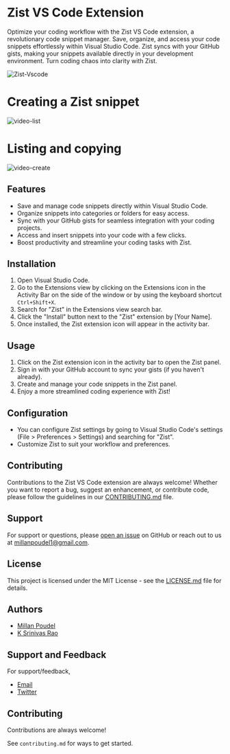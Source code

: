 # Zist VS Code Extension

Optimize your coding workflow with the Zist VS Code extension, a revolutionary code snippet manager. Save, organize, and access your code snippets effortlessly within Visual Studio Code. Zist syncs with your GitHub gists, making your snippets available directly in your development environment. Turn coding chaos into clarity with Zist.

![Zist-Vscode](https://github.com/vortexnet/zist-vscode/assets/23433891/f8496c0f-51d7-4149-869a-c661ca112ede)

# Creating a Zist snippet
![video-list](https://github.com/vortexnet/zist-vscode/assets/23433891/5dd53c69-1c49-4e46-b2e4-48f50a72a3ea)

# Listing and copying
![video-create](https://github.com/vortexnet/zist-vscode/assets/23433891/9f8acb8d-6c92-47e7-95f7-19e02a4aea83)


## Features


- Save and manage code snippets directly within Visual Studio Code.
- Organize snippets into categories or folders for easy access.
- Sync with your GitHub gists for seamless integration with your coding projects.
- Access and insert snippets into your code with a few clicks.
- Boost productivity and streamline your coding tasks with Zist.

## Installation

1. Open Visual Studio Code.
2. Go to the Extensions view by clicking on the Extensions icon in the Activity Bar on the side of the window or by using the keyboard shortcut `Ctrl+Shift+X`.
3. Search for "Zist" in the Extensions view search bar.
4. Click the "Install" button next to the "Zist" extension by [Your Name].
5. Once installed, the Zist extension icon will appear in the activity bar.

## Usage

1. Click on the Zist extension icon in the activity bar to open the Zist panel.
2. Sign in with your GitHub account to sync your gists (if you haven't already).
3. Create and manage your code snippets in the Zist panel.
6. Enjoy a more streamlined coding experience with Zist!

## Configuration

- You can configure Zist settings by going to Visual Studio Code's settings (File > Preferences > Settings) and searching for "Zist".
- Customize Zist to suit your workflow and preferences.

## Contributing

Contributions to the Zist VS Code extension are always welcome! Whether you want to report a bug, suggest an enhancement, or contribute code, please follow the guidelines in our [CONTRIBUTING.md](CONTRIBUTING.md) file.

## Support

For support or questions, please [open an issue](https://github.com/yourusername/zist-vscode-extension/issues) on GitHub or reach out to us at [millanpoudel1@gmail.com](mailto:mukunpoudel1@gmail.com).

## License

This project is licensed under the MIT License - see the [LICENSE.md](LICENSE.md) file for details.

## Authors

- [Millan Poudel](https://github.com/MillanSharma)
- [K Srinivas Rao](https://github.com/hellskater)

## Support and Feedback

For support/feedback, 
- [Email](mailto:millanpoudel1@gmail.com)
- [Twitter](https://twitter.com/PoudelMillan)

## Contributing

Contributions are always welcome!

See `contributing.md` for ways to get started.


